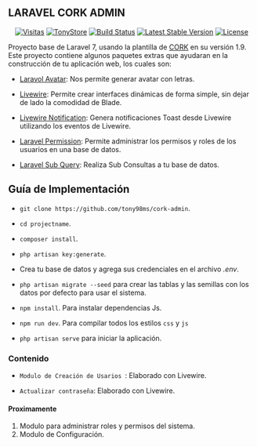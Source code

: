 ## LARAVEL CORK ADMIN

<p  align="center">
<a href="https://trackgit.com"><img src="https://us-central1-trackgit-analytics.cloudfunctions.net/token/ping/kuefhrevlgl9u5jcmxlk" alt="Visitas" /></a>
<a  href="https://github.com/tony98ms"><img  src="https://img.shields.io/badge/TonyStore-EC-blue"  alt="TonyStore"></a>
<a  href="https://github.com/tony98ms/cork-admin/issues"><img  src="https://img.shields.io/github/issues/tony98ms/cork-admin"  alt="Build Status"></a>
<a  href="https://github.com/tony98ms/cork-admin/stargazers"><img  src="https://img.shields.io/github/stars/tony98ms/cork-admin"  alt="Latest Stable Version"></a>
<a  href="https://github.com/tony98ms/cork-admin/blob/master/LICENSE"><img  src="https://img.shields.io/github/license/tony98ms/cork-admin"  alt="License"></a>
</p>

Proyecto base de Laravel 7, usando la plantilla de [CORK](https://themeforest.net/item/cork-responsive-admin-dashboard-template/25582188) en su versión 1.9. Este proyecto contiene algunos paquetes extras que ayudaran en la construcción de tu aplicación web, los cuales son:

- [Laravol Avatar](https://github.com/laravolt/avatar): Nos permite generar avatar con letras.

- [Livewire](https://github.com/livewire/livewire): Permite crear interfaces dinámicas de forma simple, sin dejar de lado la comodidad de Blade.

- [Livewire Notification](https://github.com/tony98ms/livewire-notification): Genera notificaciones Toast desde Livewire utilizando los eventos de Livewire.

- [Laravel Permission](https://github.com/spatie/laravel-permission): Permite administrar los permisos y roles de los usuarios en una base de datos.

- [Laravel Sub Query](https://github.com/Alexmg86/laravel-sub-query): Realiza Sub Consultas a tu base de datos.

## Guía de Implementación 

* `git clone https://github.com/tony98ms/cork-admin`.

* `cd projectname`.

* `composer install`.

* `php artisan key:generate`.

* Crea tu base de datos y agrega sus credenciales en el archivo *.env*.

* `php artisan migrate --seed` para crear las tablas y las semillas con los datos por defecto para usar el sistema.

* `npm install`. Para instalar dependencias Js.

* `npm run dev`. Para compilar todos los estilos `css` y `js`

* `php artisan serve` para iniciar la aplicación.

### Contenido 

* `Modulo de Creación de Usarios `: Elaborado con Livewire.

* `Actualizar contraseña`: Elaborado con Livewire.

#### Proximamente

 1. Modulo para administrar roles y permisos del sistema.
 2. Modulo de Configuración.
